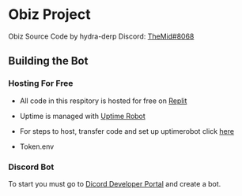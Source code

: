 # Obiz Project
Obiz Source Code by hydra-derp 
Discord: [TheMid#8068](https://dsc.bio/derpy1976)

## Building the Bot

### Hosting For Free

- All code in this respitory is hosted for free on [Replit](https://replit.com/)

- Uptime is managed with [Uptime Robot](https://uptimerobot.com/)

- For steps to host, transfer code and set up uptimerobot click [here](https://www.youtube.com/watch?v=-5ptk-Klfcw)

- Token.env

### Discord Bot

To start you must go to [Dicord Developer Portal](https://discord.com/login?redirect_to=%2Fdevelopers%2Fapplications) and create a bot.

